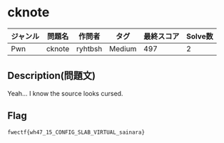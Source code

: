 # cknote

|ジャンル|問題名|作問者|タグ|最終スコア|Solve数|
|---|---|---|---|---|---|
|Pwn|cknote|ryhtbsh|Medium|497|2|
## Description(問題文)

Yeah… I know the source looks cursed.

## Flag

`fwectf{wh47_15_CONFIG_SLAB_VIRTUAL_sainara}`

